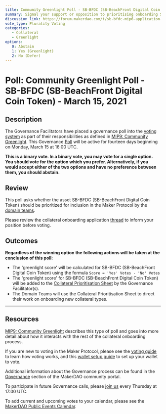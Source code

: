 ```yaml
---
title: Community Greenlight Poll - SB-BFDC (SB-BeachFront Digital Coin Token) - March 15, 2021
summary: Signal your support or opposition to prioritising onboarding SB-BFDC (SB-BeachFront Digital Coin Token). 
discussion_link: https://forum.makerdao.com/t/sb-bfdc-mip6-application-own-and-trade-a-piece-of-paradise-with-this-beachfront-hotel-in-phuket-thailand-managed-by-best-western-plus-a-solidblock-offering/6778
vote_type: Plurality Voting
categories:
   - Collateral
   - Greenlight
options:
   0: Abstain
   1: Yes (Greenlight)
   2: No (Defer)
---
```

# Poll: Community Greenlight Poll - SB-BFDC (SB-BeachFront Digital Coin Token) - March 15, 2021

## Description

The Governance Facilitators have placed a governance poll into the [voting system](https://vote.makerdao.com/polling) as part of their responsibilities as defined in [MIP9: Community Greenlight](https://github.com/makerdao/mips/blob/master/MIP9/mip9.md). This Governance [Poll](https://community-development.makerdao.com/en/learn/governance/on-chain-gov) will be active for fourteen days beginning on Monday, March 15 at 16:00 UTC.

**This is a binary vote. In a binary vote, you may vote for a single option. You should vote for the option which you prefer. Alternatively, if you would accept either of the two options and have no preference between them, you should abstain.**

## Review

This poll asks whether the asset SB-BFDC (SB-BeachFront Digital Coin Token) should be prioritized for inclusion in the Maker Protocol by the [domain teams](https://github.com/makerdao/mips/blob/master/MIP7/mip7.md#mip7c2-the-current-domain-roles-list). 

Please review the collateral onboarding application [thread](https://forum.makerdao.com/t/sb-bfdc-mip6-application-own-and-trade-a-piece-of-paradise-with-this-beachfront-hotel-in-phuket-thailand-managed-by-best-western-plus-a-solidblock-offering/6778) to inform your position before voting.

## Outcomes

**Regardless of the winning option the following actions will be taken at the conclusion of this poll:**
* The 'greenlight score' will be calculated for SB-BFDC (SB-BeachFront Digital Coin Token) using the formula `Score = 'Yes' Votes - 'No' Votes`
* The 'greenlight score' for SB-BFDC (SB-BeachFront Digital Coin Token) will be added to the [Collateral Prioritisation Sheet](https://docs.google.com/spreadsheets/d/1IX9e2fyfz7djtDMKn5gMyGsyFxHoY75GncMbAjnSXrM/edit#gid=0) by the Governance Facilitator(s).
* The Domain Teams will use the Collateral Prioritisation Sheet to direct their work on onboarding new collateral types.

---

## Resources

[MIP9: Community Greenlight](https://github.com/makerdao/mips/blob/master/MIP9/mip9.md) describes this type of poll and goes into more detail about how it interacts with the rest of the collateral onboarding process.

If you are new to voting in the Maker Protocol, please see the [voting guide](https://community-development.makerdao.com/en/learn/governance/how-voting-works/) to learn how voting works, and this [wallet setup guide](https://community-development.makerdao.com/en/learn/governance/voting-setup/) to set up your wallet to vote.

Additional information about the Governance process can be found in the [Governance](https://community-development.makerdao.com/en/learn/governance) section of the MakerDAO community portal.

To participate in future Governance calls, please [join us](https://github.com/makerdao/community/tree/master/governance/governance-and-risk-meetings) every Thursday at 17:00 UTC.

To add current and upcoming votes to your calendar, please see the [MakerDAO Public Events Calendar](https://calendar.google.com/calendar/embed?src=makerdao.com_3efhm2ghipksegl009ktniomdk%40group.calendar.google.com&ctz=UTC&mode=week&showCalendars=0&showPrint=0).
